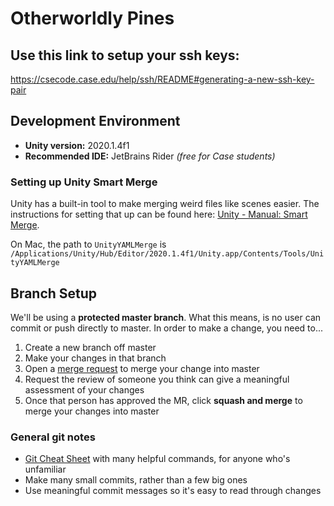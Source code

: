 # Otherworldly Pines

## Use this link to setup your ssh keys:
https://csecode.case.edu/help/ssh/README#generating-a-new-ssh-key-pair

## Development Environment
- **Unity version:** 2020.1.4f1
- **Recommended IDE:** JetBrains Rider *(free for Case students)*

### Setting up Unity Smart Merge
Unity has a built-in tool to make merging weird files like scenes easier. 
The instructions for setting that up can be found here: [Unity - Manual: Smart Merge](https://docs.unity3d.com/2020.1/Documentation/Manual/SmartMerge.html).

On Mac, the path to `UnityYAMLMerge` is `/Applications/Unity/Hub/Editor/2020.1.4f1/Unity.app/Contents/Tools/UnityYAMLMerge`

## Branch Setup
We'll be using a **protected master branch**. 
What this means, is no user can commit or push directly to master. 
In order to make a change, you need to...
 1. Create a new branch off master
 2. Make your changes in that branch
 3. Open a [merge request](https://docs.gitlab.com/ee/user/project/merge_requests/getting_started.html) to merge your change into master
 4. Request the review of someone you think can give a meaningful assessment of your changes
 5. Once that person has approved the MR, click **squash and merge** to merge your changes into master

### General git notes
- [Git Cheat Sheet](https://education.github.com/git-cheat-sheet-education.pdf) with many helpful commands, for anyone who's unfamiliar
- Make many small commits, rather than a few big ones
- Use meaningful commit messages so it's easy to read through changes
